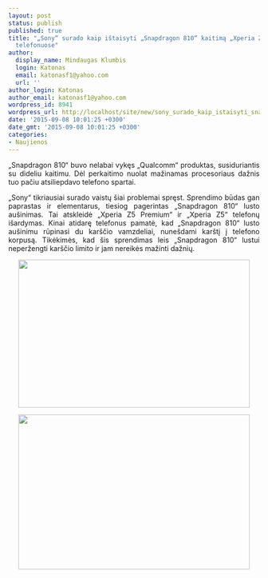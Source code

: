 ```yaml
---
layout: post
status: publish
published: true
title: "„Sony“ surado kaip ištaisyti „Snapdragon 810“ kaitimą „Xperia Z5 Premium“
  telefonuose"
author:
  display_name: Mindaugas Klumbis
  login: Katonas
  email: katonasf1@yahoo.com
  url: ''
author_login: Katonas
author_email: katonasf1@yahoo.com
wordpress_id: 8941
wordpress_url: http://localhost/site/new/sony_surado_kaip_istaisyti_snapdragon_810_kaitima_xperia_z5_premium_telefonuose/
date: '2015-09-08 10:01:25 +0300'
date_gmt: '2015-09-08 10:01:25 +0300'
categories:
- Naujienos
---
```

<p style="text-align: justify;">
	&bdquo;Snapdragon 810&ldquo; buvo nelabai vykęs &bdquo;Qualcomm&ldquo; produktas, susiduriantis su dideliu kaitimu. Dėl perkaitimo nuolat mažinamas procesoriaus dažnis tuo pačiu atsiliepdavo telefono spartai.</p>
<p style="text-align: justify;">
	&bdquo;Sony&ldquo; tikriausiai surado vaistų &scaron;iai problemai spręst. Sprendimo būdas gan paprastas ir elementarus, tiesiog pagerintas &bdquo;Snapdragon 810&ldquo; lusto au&scaron;inimas. Tai atskleidė &bdquo;Xperia Z5 Premium&ldquo; ir &bdquo;Xperia Z5&ldquo; telefonų i&scaron;ardymas. Kinai atidarę telefonus pamatė, kad &bdquo;Snapdragon 810&ldquo; lusto au&scaron;inimu rūpinasi du kar&scaron;čio vamzdeliai, nune&scaron;dami kar&scaron;tį į telefono korpusą. Tikėkimės, kad &scaron;is sprendimas leis &bdquo;Snapdragon 810&ldquo; lustui neperžengti kar&scaron;čio limito ir jam nereikės mažinti dažnių.</p>
<p style="text-align: center;">
	<a href="http://technews.lt/userfiles/Xperia-Z5premiumteardown-1.jpg"><img alt="" src="http://technews.lt/userfiles/Xperia-Z5premiumteardown-1.jpg" style="width: 464px; height: 296px;" /></a></p>
<p style="text-align: center;">
	<a href="http://technews.lt/userfiles/Xperia-Z5premiumteardown-2.jpg"><img alt="" src="http://technews.lt/userfiles/Xperia-Z5premiumteardown-2.jpg" style="width: 464px; height: 310px;" /></a></p>

